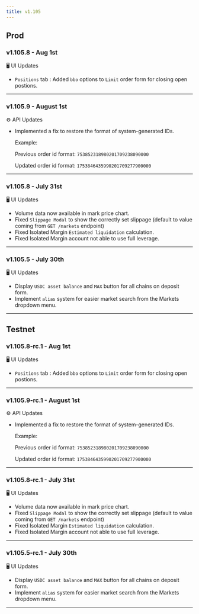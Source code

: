 ```yaml
---
title: v1.105
---
```

## Prod
### v1.105.8 - Aug 1st
🖥️  UI Updates 
* `Positions` tab : Added `bbo` options to `Limit` order form for closing open postions.
---
### v1.105.9 - August 1st
⚙️ API Updates
* Implemented a fix to restore the format of system-generated IDs.

  Example:
  
  Previous order id format: `753852318980201709238090000`
  
  Updated order id format: `1753846435990201709277900000`
---
### v1.105.8 - July 31st
🖥️  UI Updates 
* Volume data now available in mark price chart.
* Fixed `Slippage Modal` to show the correctly set slippage (default to value coming from `GET /markets` endpoint)
* Fixed Isolated Margin `Estimated liquidation` calculation.
* Fixed Isolated Margin account not able to use full leverage.
---
### v1.105.5 - July 30th
🖥️  UI Updates 
*  Display `USDC asset balance` and `MAX` button for all chains on deposit form.
*  Implement `alias` system for easier market search from the Markets dropdown menu.
---

## Testnet
### v1.105.8-rc.1 - Aug 1st
🖥️  UI Updates 
* `Positions` tab : Added `bbo` options to `Limit` order form for closing open postions.
---
### v1.105.9-rc.1 - August 1st
⚙️ API Updates
* Implemented a fix to restore the format of system-generated IDs.

  Example:
  
  Previous order id format: `753852318980201709238090000`
  
  Updated order id format: `1753846435990201709277900000`
---
### v1.105.8-rc.1 - July 31st
🖥️  UI Updates 
* Volume data now available in mark price chart.
* Fixed `Slippage Modal` to show the correctly set slippage (default to value coming from `GET /markets` endpoint)
* Fixed Isolated Margin `Estimated liquidation` calculation.
* Fixed Isolated Margin account not able to use full leverage.
---
### v1.105.5-rc.1 - July 30th
🖥️  UI Updates 
*  Display `USDC asset balance` and `MAX` button for all chains on deposit form.
*  Implement `alias` system for easier market search from the Markets dropdown menu.
---
